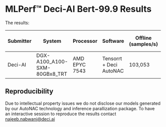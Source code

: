 # MLPerf™ Deci-AI Bert-99.9 Results  

The results:

| Submitter  | System |	Processor   | Software  	             | Offline (samples/s) |	SQuAD V1  F1 Score |
|------------|--------|-------------|-------------------------|---------------------|----------------------------|
| Deci-AI    | DGX-A100_A100-SXM-80GBx8_TRT | AMD EPYC 7543 | Tensorrt + Deci AutoNAC | 103,053             | 91.43 |

## Reproducibility
Due to intellectual property issues we do not disclose our models generated by our AutoNAC technology and inference parallization package. 
To have an interactive session to reproduce the results contact najeeb.nabwani@deci.ai
